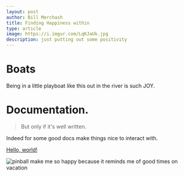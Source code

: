 ```yaml
---
layout: post
author: Bill Merchash
title: Finding Happiness within
type: article
image: https://i.imgur.com/LqKJaUk.jpg
description: just putting out some positivity
---
```

# Boats

Being in a little playboat like this out in the river is such JOY.


# Documentation.
> But only if it's well written.

Indeed for some good docs make things nice to interact with.

<a href="http://example.com/" target="_blank">Hello, world!</a>

![pinball make me so happy because it reminds me of good times on vacation](https://i.imgur.com/aTsHPf8.jpg)

